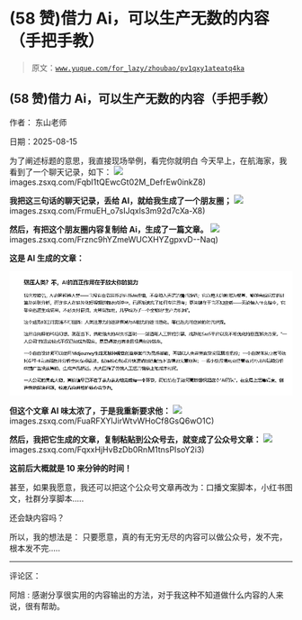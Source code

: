 # (58 赞)借力 Ai，可以生产无数的内容（手把手教）

> 原文：[`www.yuque.com/for_lazy/zhoubao/pv1qxy1ateatq4ka`](https://www.yuque.com/for_lazy/zhoubao/pv1qxy1ateatq4ka)

## (58 赞)借力 Ai，可以生产无数的内容（手把手教）

作者： 东山老师

日期：2025-08-15

为了阐述标题的意思，我直接现场举例，看完你就明白 今天早上，在航海家，我看到了一个聊天记录，如下： ![](img/article-) images.zsxq.com/FqbI1tQEwcGt02M_DefrEw0inkZ8)

**我把这三句话的聊天记录，丢给 AI，就给我生成了一个朋友圈；** ![](img/article-) images.zsxq.com/FrmuEH_o7sIJqxls3m92d7cXa-X8)

**然后，有把这个朋友圈内容复制给 Ai，生成了一篇文章。** ![](img/article-) images.zsxq.com/Frznc9hYZmeWUCXHYZgpxvD--Naq)

**这是 AI 生成的文章：**

![](img/457ab7bd2cbd2525071a2f0dd154652e.png "None")

**但这个文章 AI 味太浓了，于是我重新要求他：** ![](img/article-) images.zsxq.com/FuaRFXYlJirWtvWHoCf8GsQ6wO1C)

**然后，我把它生成的文章，复制粘贴到公众号去，就变成了公众号文章：** ![](img/article-) images.zsxq.com/FqxxHjHvBzDb0RnM1tnsPIsoY2i3)

**这前后大概就是 10 来分钟的时间！**

甚至，如果我愿意，我还可以把这个公众号文章再改为：口播文案脚本，小红书图文，社群分享脚本.....

还会缺内容吗？

所以，我的想法是： 只要愿意，真的有无穷无尽的内容可以做公众号，发不完，根本发不完.....

* * *

评论区：

阿旭 : 感谢分享很实用的内容输出的方法，对于我这种不知道做什么内容的人来说，很有帮助。